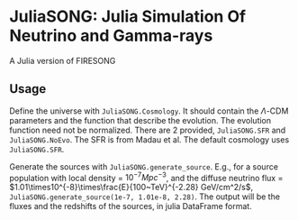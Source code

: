 # JuliaSONG: Julia Simulation Of Neutrino and Gamma-rays
A Julia version of FIRESONG

## Usage
Define the universe with `JuliaSONG.Cosmology`.
It should contain the $\Lambda$-CDM parameters and the function that describe the evolution.
The evolution function need not be normalized. There are 2 provided, `JuliaSONG.SFR` and 
`JuliaSONG.NoEvo`. The SFR is from Madau et al. The default cosmology uses `JuliaSONG.SFR`.

Generate the sources with `JuliaSONG.generate_source`.
E.g., for a source population with local density = $10^{-7} Mpc^{-3}$, 
and the diffuse neutrino flux = $1.01\times10^{-8}\times\frac{E}{100~TeV}^{-2.28} GeV/cm^2/s$,
`JuliaSONG.generate_source(1e-7, 1.01e-8, 2.28)`.
The output will be the fluxes and the redshifts of the sources, in julia DataFrame format. 
